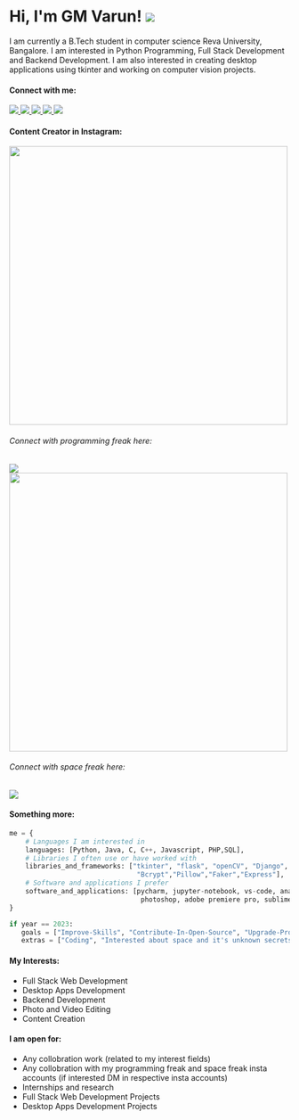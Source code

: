 
<h1>Hi, I'm GM Varun! <img src="https://user-images.githubusercontent.com/72432752/150909718-fd4ff39e-6dde-4855-a31e-63d041577107.png"></h1>

<p>I am currently a B.Tech student in computer science Reva University, Bangalore.
I am interested in Python Programming, Full Stack Development and Backend Development.
I am also interested in creating desktop applications using tkinter and working on computer vision projects.</p>

<!--<div>
    <div class="row">
        <div class="col-12">
    <img src="https://user-images.githubusercontent.com/72432752/151000409-1fe57d75-921c-4659-afa7-4eb6de05cf4b.png" width="75" height="75">
        </div>
        <div class="col-12">
    <p>I have an instragram account dedicated to programming named Programming Freak, where I post python and web projects that I made. </p>
        </div>
    </div>
</div>-->




<h4>Connect with me:</h4>
<a href="https://www.instagram.com/thenameisvarungm/" target="_blank">
<img src="https://img.shields.io/badge/instagram-%23FFFFFF.svg?&logo=instagram">
</a>
<a href="https://github.com/UniverseVG" target="_blank">
<img src="https://img.shields.io/badge/github-%23000000.svg?&logo=github" >
</a>
<a href="https://twitter.com/GMVarun2" target="_blank">
<img src="https://img.shields.io/badge/twitter-%23FFFFFF.svg?&logo=twitter" >
</a>
<a href="https://www.linkedin.com/in/varun-gm-86694a1a4/" target="_blank">
<img src="https://img.shields.io/badge/linkedin-%23000000.svg?&logo=linkedin">
</a>
<a href="https://www.facebook.com/gmvarun.varun.5/" target="_blank">
<img src="https://img.shields.io/badge/facebook-%23FFFFFF.svg?&logo=facebook">
</a>

<h4>Content Creator in Instagram:</h4>
<img src="https://user-images.githubusercontent.com/72432752/151004238-78caacda-c786-44ee-b693-65a8d9ee931b.png" width="500" >
<h6>Connect with programming freak here:</h6>
<a href="https://www.instagram.com/programming_freak3/" target="_blank">
<img src="https://img.shields.io/badge/instagram-%23FFFFFF.svg?&logo=instagram">
</a>
<br>
<img src="https://user-images.githubusercontent.com/72432752/151006371-77fba884-6adb-4a31-b309-c3fb71e02f49.png" width="500">
<h6>Connect with space freak here:</h6>
<a href="https://www.instagram.com/space_freak3/" target="_blank">
<img src="https://img.shields.io/badge/instagram-%23FFFFFF.svg?&logo=instagram">
</a>
    
    
 <h4>Something more:</h4>
 
 ```python
 me = {
     # Languages I am interested in
     languages: [Python, Java, C, C++, Javascript, PHP,SQL],
     # Libraries I often use or have worked with
     libraries_and_frameworks: ["tkinter", "flask", "openCV", "Django", "Bootstrap", "pygame",
                                 "Bcrypt","Pillow","Faker","Express"],
     # Software and applications I prefer                       
     software_and_applications: [pycharm, jupyter-notebook, vs-code, anaconda,
                                  photoshop, adobe premiere pro, sublime-text,canva]
 }
 
 if year == 2023:
    goals = ["Improve-Skills", "Contribute-In-Open-Source", "Upgrade-Profile", "Learn-Something-New", "Start something new"]
    extras = ["Coding", "Interested about space and it's unknown secrets", " Love playing cricket"]
 ```
 
 <h4>My Interests:</h4>
 <ul>
    <li> Full Stack Web Development</li>
    <li> Desktop Apps Development </li>
    <li> Backend Development </li>
    <li> Photo and Video Editing </li>
    <li> Content Creation </li>    
 </ul>
    
 <h4>I am open for:</h4>
 <ul>
    <li> Any collobration work (related to my interest fields)</li>
    <li> Any collobration with my programming freak and space freak insta accounts (if interested DM in respective insta accounts)</li>
    <li> Internships and research </li>
    <li> Full Stack Web Development Projects </li>
    <li> Desktop Apps Development Projects </li>  
 </ul>

